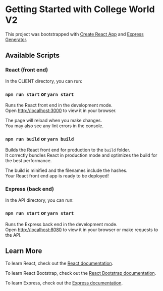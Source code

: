 # Getting Started with College World V2

This project was bootstrapped with [Create React App](https://github.com/facebook/create-react-app) and [Express Generator](https://expressjs.com/en/starter/generator.html).

## Available Scripts

### React (front end)

In the CLIENT directory, you can run:

### `npm run start` or `yarn start`

Runs the React front end in the development mode.\
Open [http://localhost:3000](http://localhost:3000) to view it in your browser.

The page will reload when you make changes.\
You may also see any lint errors in the console.

### `npm run build` or `yarn build`

Builds the React front end for production to the `build` folder.\
It correctly bundles React in production mode and optimizes the build for the best performance.

The build is minified and the filenames include the hashes.\
Your React front end app is ready to be deployed!

### Express (back end)

In the API directory, you can run:

### `npm run start` or `yarn start`

Runs the Express back end in the development mode.\
Open [http://localhost:8080](http://localhost:8080) to view it in your browser or make requests to the API.

## Learn More

To learn React, check out the [React documentation](https://reactjs.org/).

To learn React Bootstrap, check out the [React Bootstrap documentation](https://react-bootstrap.github.io/).

To learn Express, check out the [Express documentation](https://expressjs.com/en/5x/api.html).

